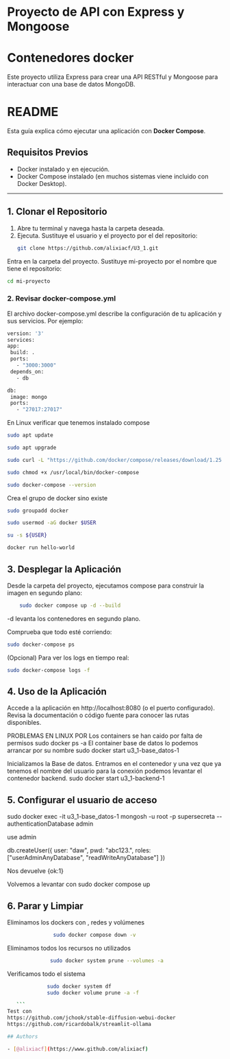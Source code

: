 
# Proyecto de API con Express y Mongoose
# Contenedores docker

Este proyecto utiliza Express para crear una API RESTful y Mongoose para interactuar con una base de datos MongoDB.
# README

Esta guía explica cómo ejecutar una aplicación con **Docker Compose**.

## Requisitos Previos
- Docker instalado y en ejecución.
- Docker Compose instalado (en muchos sistemas viene incluido con Docker Desktop).

---

## 1. Clonar el Repositorio

1. Abre tu terminal y navega hasta la carpeta deseada.
2. Ejecuta. Sustituye el usuario y el proyecto por el del repositorio:
   ```bash
   git clone https://github.com/alixiacf/U3_1.git
   ``` 
   
Entra en la carpeta del proyecto. Sustituye mi-proyecto por el nombre que tiene el repositorio:
   ```bash
cd mi-proyecto
   ``` 
### 2. Revisar docker-compose.yml
El archivo docker-compose.yml describe la configuración de tu aplicación y sus servicios. Por ejemplo:
   ```bash
version: '3'
services:
  app:
    build: .
    ports:
      - "3000:3000"
    depends_on:
      - db

  db:
    image: mongo
    ports:
      - "27017:27017"
   ```
En Linux verificar que tenemos instalado compose
   ```bash
sudo apt update
   ``` 
   ```bash
sudo apt upgrade
   ``` 
   ```bash
sudo curl -L "https://github.com/docker/compose/releases/download/1.25.3/docker-compose-$(uname -s)-$(uname -m)" -o /usr/local/bin/docker-compose
   ``` 
   ```bash
sudo chmod +x /usr/local/bin/docker-compose
   ``` 
   ```bash
sudo docker-compose --version
   ``` 

Crea el grupo de docker sino existe
   ```bash
sudo groupadd docker
   ``` 
   ```bash
sudo usermod -aG docker $USER
   ``` 
   ```bash
su -s ${USER}
   ```

   ```bash
docker run hello-world
   ``` 



## 3. Desplegar la Aplicación
Desde la carpeta del proyecto, ejecutamos compose para construir la imagen en segundo plano:

   ```bash
       sudo docker compose up -d --build
   ``` 

-d levanta los contenedores en segundo plano.

Comprueba que todo esté corriendo:
   ```bash
sudo docker-compose ps
   ``` 
(Opcional) Para ver los logs en tiempo real:
 ```bash
sudo docker-compose logs -f
   ``` 

## 4. Uso de la Aplicación
Accede a la aplicación en http://localhost:8080 (o el puerto configurado).
Revisa la documentación o código fuente para conocer las rutas disponibles.

PROBLEMAS EN LINUX POR 
Los containers se han caido por falta de permisos
sudo docker ps -a
El container base de datos lo podemos arrancar por su nombre 
sudo docker start u3_1-base_datos-1  

Inicializamos la Base de datos. Entramos en el contenedor y una vez que ya tenemos el nombre del usuario para la conexión podemos levantar el contenedor backend.
sudo docker start u3_1-backend-1

## 5. Configurar el usuario de acceso
sudo docker exec -it u3_1-base_datos-1 mongosh -u root -p supersecreta --authenticationDatabase admin
 
use admin

db.createUser({
  user: "daw",
  pwd: "abc123.",
  roles: ["userAdminAnyDatabase", "readWriteAnyDatabase"]
})

Nos devuelve {ok:1}

Volvemos a levantar con 
sudo docker compose up 


## 6. Parar y Limpiar
Eliminamos los dockers con , redes y volúmenes
 ```bash
                sudo docker compose down -v 
   ```
Eliminamos todos los recursos no utilizados 
 ```bash
               sudo docker system prune --volumes -a
   ``` 
Verificamos todo el sistema
 ```bash
              sudo docker system df
              sudo docker volume prune -a -f

    ``` 
Test con 
https://github.com/jchook/stable-diffusion-webui-docker
https://github.com/ricardobalk/streamlit-ollama

## Authors

- [@alixiacf](https://www.github.com/alixiacf)

